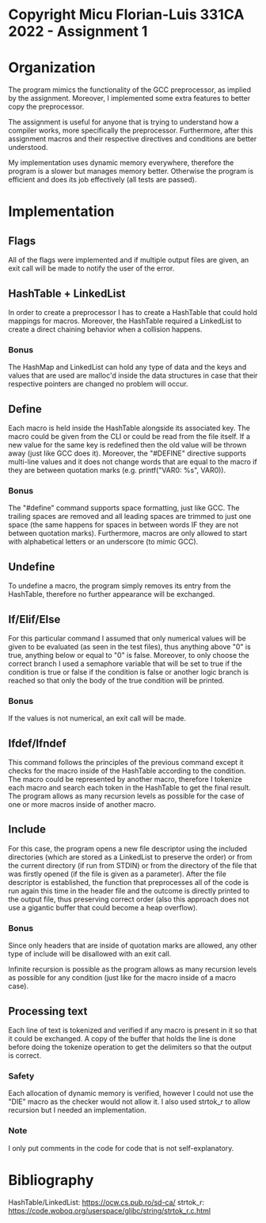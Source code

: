 # Copyright Micu Florian-Luis 331CA 2022 - Assignment 1

# Organization

The program mimics the functionality of the GCC preprocessor, as implied by 
the assignment. Moreover, I implemented some extra features to better copy
the preprocessor. 

The assignment is useful for anyone that is trying to understand how a compiler
works, more specifically the preprocessor. Furthermore, after this assignment 
macros and their respective directives and conditions are better understood.

My implementation uses dynamic memory everywhere, therefore the program is
a slower but manages memory better. Otherwise the program is efficient and does
its job effectively (all tests are passed). 

# Implementation

## Flags
All of the flags were implemented and if multiple output files are given, an
exit call will be made to notify the user of the error.

## HashTable + LinkedList
In order to create a preprocessor I has to create a HashTable that could
hold mappings for macros. Moreover, the HashTable required a LinkedList
to create a direct chaining behavior when a collision happens.

### Bonus
The HashMap and LinkedList can hold any type of data and the keys and values
that are used are malloc'd inside the data structures in case that their
respective pointers are changed no problem will occur.

## Define
Each macro is held inside the HashTable alongside its associated key. The macro
could be given from the CLI or could be read from the file itself. If a new
value for the same key is redefined then the old value will be thrown away (just
like GCC does it). Moreover, the "#DEFINE" directive supports multi-line values
and it does not change words that are equal to the macro if they are between
quotation marks (e.g. printf("VAR0: %s", VAR0)).

### Bonus
The "#define" command supports space formatting, just like GCC. The trailing 
spaces are removed and all leading spaces are trimmed to just one space (the 
same happens for spaces in between words IF they are not between quotation 
marks). Furthermore, macros are only allowed to start with alphabetical 
letters or an underscore (to mimic GCC).

## Undefine
To undefine a macro, the program simply removes its entry from the HashTable,
therefore no further appearance will be exchanged.

## If/Elif/Else
For this particular command I assumed that only numerical values will be given
to be evaluated (as seen in the test files), thus anything above "0" is true,
anything below or equal to "0" is false. Moreover, to only choose the correct
branch I used a semaphore variable that will be set to true if the condition
is true or false if the condition is false or another logic branch is reached
so that only the body of the true condition will be printed.

### Bonus
If the values is not numerical, an exit call will be made.

## Ifdef/Ifndef
This command follows the principles of the previous command except it checks
for the macro inside of the HashTable according to the condition. The macro
could be represented by another macro, therefore I tokenize each macro and
search each token in the HashTable to get the final result. The program 
allows as many recursion levels as possible for the case of one or more 
macros inside of another macro.  

## Include
For this case, the program opens a new file descriptor using the included
directories (which are stored as a LinkedList to preserve the order) or
from the current directory (if run from STDIN) or from the directory of
the file that was firstly opened (if the file is given as a parameter).
After the file descriptor is established, the function that preprocesses
all of the code is run again this time in the header file and the outcome
is directly printed to the output file, thus preserving correct order (also
this approach does not use a gigantic buffer that could become a heap
overflow).

### Bonus
Since only headers that are inside of quotation marks are allowed, any other
type of include will be disallowed with an exit call.

Infinite recursion is possible as the program allows as many recursion levels
as possible for any condition (just like for the macro inside of a macro case).

## Processing text
Each line of text is tokenized and verified if any macro is present in it so
that it could be exchanged. A copy of the buffer that holds the line is done 
before doing the tokenize operation to get the delimiters so that the output
is correct.

### Safety
Each allocation of dynamic memory is verified, however I could not use the
"DIE" macro as the checker would not allow it. I also used strtok_r to
allow recursion but I needed an implementation.

### Note
I only put comments in the code for code that is not self-explanatory.

# Bibliography
HashTable/LinkedList: https://ocw.cs.pub.ro/sd-ca/
strtok_r: https://code.woboq.org/userspace/glibc/string/strtok_r.c.html
